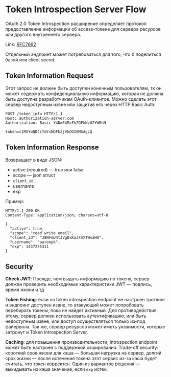 # Token Introspection Server Flow

OAuth 2.0 Token Introspection расширение определяет протокол предоставление информации об access-токене для сервера ресурсов или другого внутреннего сервера.

Link: [RFC7662](https://tools.ietf.org/html/rfc7662)

Отдельный эндпоинт может потребоваться для того, что б поделиться базой или client secret.

## Token Information Request

Этот запрос не должен быть доступен конечным пользователям, тк он может содержать конфиденциальную информацию, которая не должна быть доступна разработчикам OAuth-клиентов. Можно сделать этот сервер недоступным извне или защитив его через HTTP Basic Auth:

```
POST /token_info HTTP/1.1
Host: authorization-server.com
Authorization: Basic Y4NmE4MzFhZGFkNzU2YWRhN
 
token=c1MGYwNDJiYmYxNDFkZjVkOGI0MSAgLQ
```

## Token Information Response

Возвращает в виде JSON:

* active (required) — true или false
* scope — json struct
* `client_id`
* username
* exp

Пример:

```
HTTP/1.1 200 OK
Content-Type: application/json; charset=utf-8
 
{
  "active": true,
  "scope": "read write email",
  "client_id": "J8NFmU4tJVgDxKaJFmXTWvaHO",
  "username": "aaronpk",
  "exp": 1437275311
}
```

## Security

**Check JWT**: Прежде, чем выдать информацию по токену, сервер должен проверить необходимые характеристики JWT — подпись, время жизни и тд

**Token Fishing**: если на token introspection endpoint не настроен тротлинг и эндпоинт доступен извне, то атакующий может попробовать перебирать токены, пока не найдет активный. Для противодействия этому, сервер должен использовать аутентификацию, или быть недоступным извне, или доступ осуществляться только из-под файервола. Так же, сервер ресурсов может иметь уязвимости, которые затронут и Token Introspection Server.

**Caching**: для повышения производительности, introspection endpoint может быть настроен с поддержкой кэширования. Trade-off security: короткий срок жизни для кэша — большая нагрузка на сервер, долгий срок жизни — после истечения токена этот сервис из-за кэша будет считать, что токен корректен. Один из вариантов решения — выкидывать из кэша значение, если `exp` истек.
